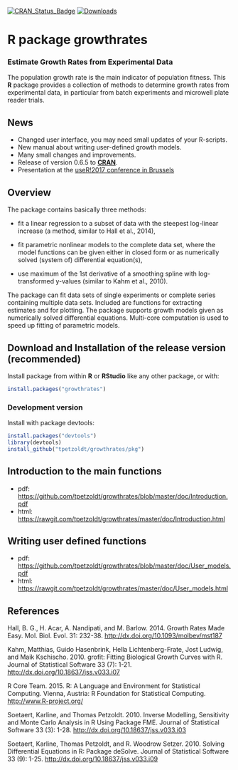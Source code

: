 [![CRAN_Status_Badge](http://www.r-pkg.org/badges/version/biogram)](https://cran.r-project.org/package=growthrates)
[![Downloads](http://cranlogs.r-pkg.org/badges/biogram)](https://cran.r-project.org/package=growthrates)

# R package growthrates

### Estimate Growth Rates from Experimental Data

The population growth rate is the main indicator of population
fitness.  This **R** package provides a collection of methods to
determine growth rates from experimental data, in particular from
batch experiments and microwell plate reader trials.

News
----

* Changed user interface, you may need small updates of your R-scripts.
* New manual about writing user-defined growth models.
* Many small changes and improvements.
* Release of version 0.6.5 to [**CRAN**](https://cran.r-project.org/package=growthrates).
* Presentation at the [useR!2017 conference in Brussels](https://channel9.msdn.com/Events/Speakers/thomas-petzoldt) 

Overview
--------

The package contains basically three methods:

* fit a linear regression to a subset of data with the steepest
  log-linear increase (a method, similar to Hall et al., 2014),

* fit parametric nonlinear models to the complete data set, where the
  model functions can be given either in closed form or as numerically
  solved (system of) differential equation(s),

* use maximum of the 1st derivative of a smoothing spline with
  log-transformed y-values (similar to Kahm et al., 2010).

The package can fit data sets of single experiments or complete series
containing multiple data sets. Included are functions for extracting
estimates and for plotting. The package supports growth models given
as numerically solved differential equations. Multi-core computation
is used to speed up fitting of parametric models.

Download and Installation of the release version (recommended)
--------------------------------------------------------------


Install package from within **R** or **RStudio** like any other package, 
or with:


```R
install.packages("growthrates")
```


### Development version

Install with package devtools:

```R
install.packages("devtools")
library(devtools)
install_github("tpetzoldt/growthrates/pkg")
```

Introduction to the main functions
----------------------------------

* pdf: https://github.com/tpetzoldt/growthrates/blob/master/doc/Introduction.pdf
* html: https://rawgit.com/tpetzoldt/growthrates/master/doc/Introduction.html

Writing user defined functions
------------------------------

* pdf: https://github.com/tpetzoldt/growthrates/blob/master/doc/User_models.pdf
* html: https://rawgit.com/tpetzoldt/growthrates/master/doc/User_models.html



References
----------

Hall, B. G., H. Acar, A. Nandipati, and M. Barlow. 2014. Growth Rates Made
Easy. Mol. Biol. Evol. 31: 232-38. http://dx.doi.org/10.1093/molbev/mst187

Kahm, Matthias, Guido Hasenbrink, Hella Lichtenberg-Frate, Jost
Ludwig, and Maik Kschischo. 2010. grofit: Fitting Biological Growth
Curves with R. Journal of Statistical Software 33 (7):
1-21. http://dx.doi.org/10.18637/jss.v033.i07

R Core Team. 2015. R: A Language and Environment for Statistical
Computing. Vienna, Austria: R Foundation for Statistical
Computing. http://www.R-project.org/

Soetaert, Karline, and Thomas Petzoldt. 2010. Inverse Modelling,
Sensitivity and Monte Carlo Analysis in R Using Package FME. Journal
of Statistical Software 33 (3):
1-28. http://dx.doi.org/10.18637/jss.v033.i03

Soetaert, Karline, Thomas Petzoldt, and R. Woodrow
Setzer. 2010. Solving Differential Equations in R: Package
deSolve. Journal of Statistical Software 33 (9):
1-25. http://dx.doi.org/10.18637/jss.v033.i09
